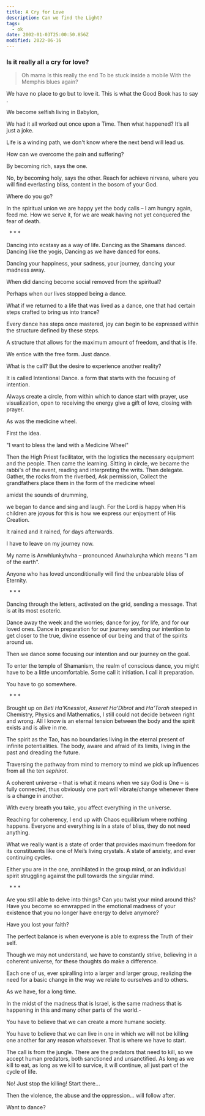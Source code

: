 ```yaml
---
title: A Cry for Love
description: Can we find the Light?
tags:
  - ok
date: 2002-01-03T25:00:50.856Z
modified: 2022-06-16
---
```


<div class="poem">

<h3>Is it really all a cry for love?</h3>

> Oh mama
> Is this really the end
> To be stuck inside a mobile
> With the Memphis blues again?

We have no place to go but to love it.
This is what the Good Book has to say .

We become selfish
living in Babylon,

We had it all worked out once upon a Time.
Then what happened?
It’s all just a joke.

Life is a winding path,
we don't know
where the next bend will lead us.

How can we overcome
the pain and suffering?

By becoming rich,
says the one.

No, by becoming holy, says the other.
Reach for achieve nirvana,
where you will find everlasting bliss,
content in the bosom of your God.

Where do you go?

In the spiritual union
we are happy
yet the body calls –
I am hungry again, feed me.
How we serve it,
for we are weak
having not yet conquered
the fear of death.

&nbsp;&nbsp;\* \* \*

Dancing into ecstasy as a way of life.
Dancing as the Shamans danced.
Dancing like the yogis,
Dancing as we have danced for eons.

Dancing your happiness, your sadness, your journey,
dancing your madness away.

When did dancing become social
removed from the spiritual?

Perhaps when our lives stopped being a dance.

What if we returned to a life
that was lived as a dance,
one that had certain steps
crafted to bring us into trance?

Every dance has steps
once mastered,
joy can begin to be expressed
within the structure defined by these steps.

A structure that allows for the maximum amount of freedom,
and that is life.

We entice with the free form.
Just dance.

What is the call?
But the desire to experience another reality?

It is called Intentional Dance.
a form that starts with the focusing
of intention.

Always create a circle,
from within which to dance
start with prayer,
use visualization,
open to receiving the energy
give a gift of love,
closing with prayer.

As was the medicine wheel.

First the idea.

"I want to bless the land with a Medicine Wheel"

Then the High Priest facilitator,
with the logistics the necessary equipment and the people.
Then came the learning.
Sitting in circle, we became the rabbi's of the event,
reading and interpreting the writs.
Then delegate.
Gather, the rocks from the riverbed,
Ask permission,
Collect the grandfathers
place them in the form of the medicine wheel

amidst the sounds of drumming,

we began to dance and sing and laugh.
For the Lord is happy when His children are joyous
for this is how we express our enjoyment of His Creation.

It rained and it rained, for days afterwards.

I have to leave on my journey now.

My name is Anwhlunkyhvha –
pronounced Anwhalun¡ha
which means "I am of the earth".

Anyone who has loved unconditionally
will find the unbearable bliss of Eternity.

&nbsp;&nbsp;\* \* \*

Dancing through the letters,
activated on the grid,
sending a message.
That is at its most esoteric.

Dance away the week and the worries;
dance for joy, for life, and for our loved ones.
Dance in preparation for our journey
sending our intention to get closer to
the true, divine essence of our being
and that of the spirits around us.

Then we dance some
focusing our intention and our journey
on the goal.

To enter the temple of Shamanism,
the realm of conscious dance,
you might have to be a little uncomfortable.
Some call it initiation.
I call it preparation.

You have to go somewhere.

&nbsp;&nbsp;\* \* \*

Brought up on _Beti Ha'Knessiot_,
_Asseret Ha'Dibrot_ and _Ha'Torah_
steeped in Chemistry, Physics
and Mathematics,
I still could not decide between right and wrong.
All I know is
an eternal tension
between the body and the spirit exists
and is alive in me.

The spirit as the Tao,
has no boundaries
living in the eternal present
of infinite potentialities.
The body,
aware and afraid
of its limits,
living in the past and
dreading the future.

Traversing the pathway
from mind to memory to mind
we pick up influences
from all the ten _sephirot_.

A coherent universe –
that is what it means
when we say God is One –
is fully connected,
thus obviously one part will vibrate/change
whenever there is a change in another.

With every breath you take,
you affect everything in the universe.

Reaching for coherency,
I end up with Chaos
equilibrium where nothing happens.
Everyone and everything
is in a state of bliss,
they do not need anything.

What we really want
is a state of order
that provides maximum freedom
for its constituents
like one of Mei’s living crystals.
A state of anxiety,
and ever continuing cycles.

Either you are in the one,
annihilated in the group mind,
or an individual spirit struggling
against the pull towards
the singular mind.

&nbsp;&nbsp;\* \* \*

Are you still able to delve into things?
Can you twist your mind around this?
Have you become so enwrapped
in the emotional madness of your existence
that you no longer have energy
to delve anymore?

Have you lost your faith?

The perfect balance is
when everyone is able
to express the Truth of their self.

Though we may not understand,
we have to
constantly strive,
believing in a coherent universe,
for these thoughts do make a
difference.

Each one of us,
ever spiralling
into a larger and larger group,
realizing
the need
for a basic change
in the way
we relate to ourselves
and to others.

As we have, for a long time.

In the midst of the madness that is Israel,
is the same madness that is happening in this
and many other parts of the world.-

You have to believe
that we can create
a more humane society.

You have to believe that we can
live in one in which we will not be killing
one another for any reason whatsoever.
That is where we have to start.

The call is from the jungle.
There are the predators that need to kill,
so we accept human predators,
both sanctioned and unsanctified.
As long as we kill to eat,
as long as we kill to survice,
it will continue,
all just part of the cycle of life.

No!
Just stop the killing!
Start there...

Then the violence, the abuse and the oppression...
will follow after.

Want to dance?

</div>
